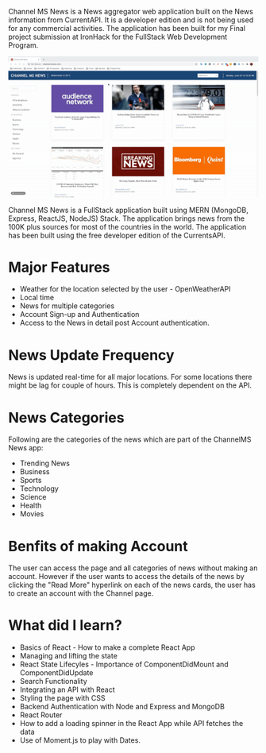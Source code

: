 Channel MS News is a News aggregator web application built on the News information from CurrentAPI. It is a developer edition and is not being used for any commercial activities. The application has been built for my Final project submission at IronHack for the FullStack Web Development Program. 

![Render Clock Demo](demo/demo.gif)


Channel MS News is a FullStack application built using MERN (MongoDB, Express, ReactJS, NodeJS) Stack. The application brings news from the 100K plus sources for most of the countries in the world. The application has been built using the free developer edition of the CurrentsAPI. 

# Major Features 

* Weather for the location selected by the user - OpenWeatherAPI
* Local time 
* News for multiple categories
* Account Sign-up and Authentication 
* Access to the News in detail post Account authentication. 

# News Update Frequency

News is updated real-time for all major locations. For some locations there might be lag for couple of hours. This is completely dependent on the API.


# News Categories 
Following are the categories of the news which are part of the ChannelMS News app:

* Trending News 
* Business
* Sports
* Technology 
* Science 
* Health
* Movies

# Benfits of making Account
 The user can access the page and all categories of news without making an account. However if the user wants to access the details of the news by clicking the "Read More" hyperlink on each of the news cards, the user has to create an account with the Channel page. 

# What did I learn? 

* Basics of React - How to make a complete React App
* Managing and lifting the state 
* React State Lifecyles - Importance of ComponentDidMount and ComponentDidUpdate
* Search Functionality 
* Integrating an API with React
* Styling the page with CSS
* Backend Authentication with Node and Express and MongoDB
* React Router
* How to add a loading spinner in the React App while API fetches the data
* Use of Moment.js to play with Dates.